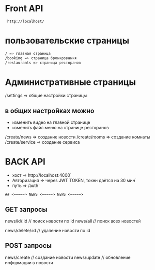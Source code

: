 # Front API

` http://localhost/`

# пользовательские страницы

```bash
/ => главная страница
/booking => страница бронирования
/restaurants => страница ресторанов
```

# Административные страницы

/settings => общие настройки страницы

## в общих настройках можно

- изменить видео на главной странице
- изменить файл меню на странице ресторанов

/create/news => создание новости
/create/rooms => создание комнаты
/create/service => создание сервиса

# BACK API

- хост => http://localhost:4000`
- Авторизация => через JWT TOKEN, токен даётся на 30 мин`
- путь => /auth`

`## <=====> NEWS <=====> NEWS <=====>`

## GET запросы

news/id/:id // поиск новости по id
news/all // поиск всех новостей

news/delete/:id // удаление новости по id

## POST запросы

news/create // создание новости
news/update // обновление информации в новости
